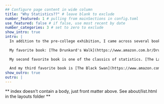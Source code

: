 ```yaml
---
## Configure page content in wide column
title: "Why Statistics??" # leave blank to exclude
number_featured: 1 # pulling from mainSections in config.toml
use_featured: false # if false, use most recent by date
number_categories: 3 # set to zero to exclude
show_intro: true
intro: |
  In addition to the pre-college exhibition, I came across several books that influenced me to love statistics. :heartpulse:
  
  My favorite book: [The Drunkard's Walk](https://www.amazon.com.br/Drunkards-Walk-Randomness-Rules-English-ebook/dp/B001NXK1XO/ref=sr_1_1?adgrpid=1152288844508110&hvadid=72018139419287&hvbmt=be&hvdev=c&hvlocphy=147508&hvnetw=o&hvqmt=e&hvtargid=kwd-72018570122560%3Aloc-20&hydadcr=5744_11235378&keywords=the+drunkard+%27s+walk+how+randomness+rules+our+lives&qid=1706452305&sr=8-1) by Leonard Mlodinow. This was the first book I read about How Randomness Rules Our Lives and how it influences us in decision-making.
  
  My second favorite book is one of the classics of statistics. [The Lady Tasting Tea:](https://www.amazon.com/Lady-Tasting-Tea-Statistics-Revolutionized/dp/0805071342) How Statistics Revolutionized Science in the Twentieth Century by David Salsburg. After this book, the importance of statistics in my life changed forever. It was from him that I decided to take the statistics course.
  
  And my third favorite book is [The Black Swan](https://www.amazon.com.br/Black-Swan-Impact-Highly-Improbable/dp/1400063515): The Impact of the Highly Improbable by Nassim Nicholas Taleb. The book talk about advanced concepts in statics but in a simplist way.
show_outro: true
outro: |
---
```


** index doesn't contain a body, just front matter above.
See about/list.html in the layouts folder **